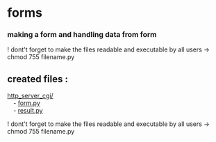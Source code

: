 # forms

### making a form and handling data from form

! dont't forget to make the files readable and executable by all users
	-> chmod 755 filename.py

created files :
---------------
[http_server_cgi/](https://github.com/Geoffrey-Carpentier/formation_python/tree/main/http_server_cgi)
<br/>&emsp;- [form.py](https://github.com/Geoffrey-Carpentier/formation_python/blob/main/http_server_cgi/form.py)
<br/>&emsp;- [result.py](https://github.com/Geoffrey-Carpentier/formation_python/blob/main/http_server_cgi/result.py)


! dont't forget to make the files readable and executable by all users
	-> chmod 755 filename.py


